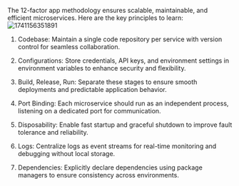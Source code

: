 The 12-factor app methodology ensures scalable, maintainable, and efficient microservices. Here are the key principles to learn:
![1741156351891](https://github.com/user-attachments/assets/530b53b7-b6e8-48f6-a8a4-9722919a39d4)

1. Codebase: Maintain a single code repository per service with version control for seamless collaboration.

2. Configurations: Store credentials, API keys, and environment settings in environment variables to enhance security and flexibility.

3. Build, Release, Run: Separate these stages to ensure smooth deployments and predictable application behavior.

4. Port Binding: Each microservice should run as an independent process, listening on a dedicated port for communication.

5. Disposability: Enable fast startup and graceful shutdown to improve fault tolerance and reliability.

6. Logs: Centralize logs as event streams for real-time monitoring and debugging without local storage.

7. Dependencies: Explicitly declare dependencies using package managers to ensure consistency across environments.
